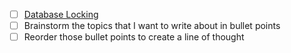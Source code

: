



- [ ] [Database Locking](https://dawidkaluza.com/blog/database-locking-revisited)
- [ ] Brainstorm the topics that I want to write about in bullet points
- [ ] Reorder those bullet points to create a line of thought
